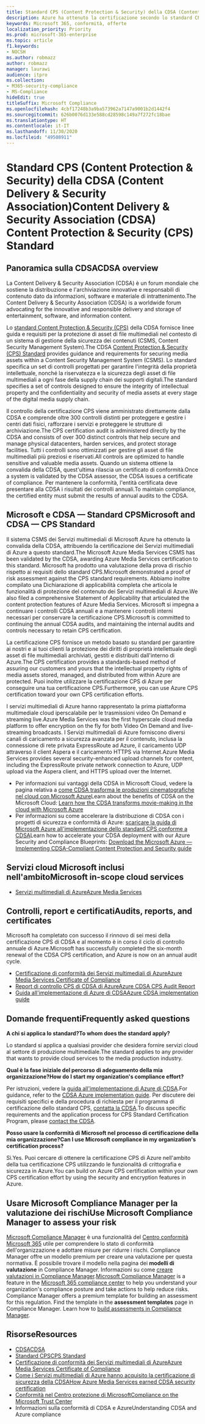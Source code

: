 ```yaml
---
title: Standard CPS (Content Protection & Security) della CDSA (Content Delivery & Security Association)
description: Azure ha ottenuto la certificazione secondo lo standard CPS (Content Protection and Security) della CDSA (Content Delivery and Security Association).
keywords: Microsoft 365, conformità, offerte
localization_priority: Priority
ms.prod: microsoft-365-enterprise
ms.topic: article
f1.keywords:
- NOCSH
ms.author: robmazz
author: robmazz
manager: laurawi
audience: itpro
ms.collection:
- M365-security-compliance
- MS-Compliance
hideEdit: true
titleSuffix: Microsoft Compliance
ms.openlocfilehash: 4cbf17248b3a9ba573962a7147a9001b2d1442f4
ms.sourcegitcommit: 626b0076d133e588cd28598c149a7f272fc18bae
ms.translationtype: HT
ms.contentlocale: it-IT
ms.lasthandoff: 11/30/2020
ms.locfileid: "49508911"
---
```

# <a name="content-delivery--security-association-cdsa-content-protection--security-cps-standard"></a><span data-ttu-id="7158d-104">Standard CPS (Content Protection & Security) della CDSA (Content Delivery & Security Association)</span><span class="sxs-lookup"><span data-stu-id="7158d-104">Content Delivery & Security Association (CDSA) Content Protection & Security (CPS) Standard</span></span>

## <a name="cdsa-overview"></a><span data-ttu-id="7158d-105">Panoramica sulla CDSA</span><span class="sxs-lookup"><span data-stu-id="7158d-105">CDSA overview</span></span>

<span data-ttu-id="7158d-106">La Content Delivery & Security Association (CDSA) è un forum mondiale che sostiene la distribuzione e l'archiviazione innovative e responsabili di contenuto dato da informazioni, software e materiale di intrattenimento.</span><span class="sxs-lookup"><span data-stu-id="7158d-106">The Content Delivery & Security Association (CDSA) is a worldwide forum advocating for the innovative and responsible delivery and storage of entertainment, software, and information content.</span></span>

<span data-ttu-id="7158d-107">Lo [standard Content Protection & Security (CPS)](https://aka.ms/cdsa-standard) della CDSA fornisce linee guida e requisiti per la protezione di asset di file multimediali nel contesto di un sistema di gestione della sicurezza dei contenuti (CSMS, Content Security Management System).</span><span class="sxs-lookup"><span data-stu-id="7158d-107">The CDSA [Content Protection & Security (CPS) Standard](https://aka.ms/cdsa-standard) provides guidance and requirements for securing media assets within a Content Security Management System (CSMS).</span></span> <span data-ttu-id="7158d-108">Lo standard specifica un set di controlli progettati per garantire l'integrità della proprietà intellettuale, nonché la riservatezza e la sicurezza degli asset di file multimediali a ogni fase della supply chain dei supporti digitali.</span><span class="sxs-lookup"><span data-stu-id="7158d-108">The standard specifies a set of controls designed to ensure the integrity of intellectual property and the confidentiality and security of media assets at every stage of the digital media supply chain.</span></span>

<span data-ttu-id="7158d-109">Il controllo della certificazione CPS viene amministrato direttamente dalla CDSA e comprende oltre 300 controlli distinti per proteggere e gestire i centri dati fisici, rafforzare i servizi e proteggere le strutture di archiviazione.</span><span class="sxs-lookup"><span data-stu-id="7158d-109">The CPS certification audit is administered directly by the CDSA and consists of over 300 distinct controls that help secure and manage physical datacenters, harden services, and protect storage facilities.</span></span> <span data-ttu-id="7158d-110">Tutti i controlli sono ottimizzati per gestire gli asset di file multimediali più preziosi e riservati.</span><span class="sxs-lookup"><span data-stu-id="7158d-110">All controls are optimized to handle sensitive and valuable media assets.</span></span> <span data-ttu-id="7158d-111">Quando un sistema ottiene la convalida della CDSA, quest'ultima rilascia un certificato di conformità.</span><span class="sxs-lookup"><span data-stu-id="7158d-111">Once a system is validated by the CDSA assessor, the CDSA issues a certificate of compliance.</span></span> <span data-ttu-id="7158d-112">Per mantenere la conformità, l'entità certificata deve presentare alla CDSA i risultati dei controlli annuali.</span><span class="sxs-lookup"><span data-stu-id="7158d-112">To maintain compliance, the certified entity must submit the results of annual audits to the CDSA.</span></span>

## <a name="microsoft-and-cdsa--cps-standard"></a><span data-ttu-id="7158d-113">Microsoft e CDSA — Standard CPS</span><span class="sxs-lookup"><span data-stu-id="7158d-113">Microsoft and CDSA — CPS Standard</span></span>

<span data-ttu-id="7158d-114">Il sistema CSMS dei Servizi multimediali di Microsoft Azure ha ottenuto la convalida della CDSA, attribuendo la certificazione dei Servizi multimediali di Azure a questo standard.</span><span class="sxs-lookup"><span data-stu-id="7158d-114">The Microsoft Azure Media Services CSMS has been validated by the CDSA, awarding Azure Media Services certification to this standard.</span></span> <span data-ttu-id="7158d-115">Microsoft ha prodotto una valutazione della prova di rischio rispetto ai requisiti dello standard CPS.</span><span class="sxs-lookup"><span data-stu-id="7158d-115">Microsoft demonstrated a proof of risk assessment against the CPS standard requirements.</span></span> <span data-ttu-id="7158d-116">Abbiamo inoltre compilato una Dichiarazione di applicabilità completa che articola le funzionalità di protezione del contenuto dei Servizi multimediali di Azure.</span><span class="sxs-lookup"><span data-stu-id="7158d-116">We also filed a comprehensive Statement of Applicability that articulated the content protection features of Azure Media Services.</span></span> <span data-ttu-id="7158d-117">Microsoft si impegna a continuare i controlli CDSA annuali e a mantenere i controlli interni necessari per conservare la certificazione CPS.</span><span class="sxs-lookup"><span data-stu-id="7158d-117">Microsoft is committed to continuing the annual CDSA audits, and maintaining the internal audits and controls necessary to retain CPS certification.</span></span>

<span data-ttu-id="7158d-118">La certificazione CPS fornisce un metodo basato su standard per garantire ai nostri e ai tuoi clienti la protezione dei diritti di proprietà intellettuale degli asset di file multimediali archiviati, gestiti e distribuiti dall'interno di Azure.</span><span class="sxs-lookup"><span data-stu-id="7158d-118">The CPS certification provides a standards-based method of assuring our customers and yours that the intellectual property rights of media assets stored, managed, and distributed from within Azure are protected.</span></span> <span data-ttu-id="7158d-119">Puoi inoltre utilizzare la certificazione CPS di Azure per conseguire una tua certificazione CPS.</span><span class="sxs-lookup"><span data-stu-id="7158d-119">Furthermore, you can use Azure CPS certification toward your own CPS certification efforts.</span></span>

<span data-ttu-id="7158d-120">I servizi multimediali di Azure hanno rappresentato la prima piattaforma multimediale cloud iperscalabile per le trasmissioni video On Demand e streaming live.</span><span class="sxs-lookup"><span data-stu-id="7158d-120">Azure Media Services was the first hyperscale cloud media platform to offer encryption on the fly for both Video On Demand and live-streaming broadcasts.</span></span> <span data-ttu-id="7158d-121">I Servizi multimediali di Azure forniscono diversi canali di caricamento a sicurezza avanzata per il contenuto, inclusa la connessione di rete privata ExpressRoute ad Azure, il caricamento UDP attraverso il client Aspera e il caricamento HTTPS via Internet.</span><span class="sxs-lookup"><span data-stu-id="7158d-121">Azure Media Services provides several security-enhanced upload channels for content, including the ExpressRoute private network connection to Azure, UDP upload via the Aspera client, and HTTPS upload over the Internet.</span></span>

- <span data-ttu-id="7158d-122">Per informazioni sui vantaggi della CDSA in Microsoft Cloud, vedere la pagina relativa a [come CDSA trasforma le produzioni cinematografiche nel cloud con Microsoft Azure](https://customers.microsoft.com/story/cdsa-nonprofit-azure-sharepoint-office365-mobility-security-en)</span><span class="sxs-lookup"><span data-stu-id="7158d-122">Learn about the benefits of CDSA on the Microsoft Cloud: [Learn how the CDSA transforms movie-making in the cloud with Microsoft Azure](https://customers.microsoft.com/story/cdsa-nonprofit-azure-sharepoint-office365-mobility-security-en)</span></span>
- <span data-ttu-id="7158d-123">Per informazioni su come accelerare la distribuzione di CDSA con i progetti di sicurezza e conformità di Azure: [scaricare la guida di Microsoft Azure all'implementazione dello standard CPS conforme a CDSA](https://gallery.technet.microsoft.com/Azure-Implementing-CDSA-8087c7a2)</span><span class="sxs-lookup"><span data-stu-id="7158d-123">Learn how to accelerate your CDSA deployment with our Azure Security and Compliance Blueprints: [Download the Microsoft Azure — Implementing CDSA-Compliant Content Protection and Security guide](https://gallery.technet.microsoft.com/Azure-Implementing-CDSA-8087c7a2)</span></span>

## <a name="microsoft-in-scope-cloud-services"></a><span data-ttu-id="7158d-124">Servizi cloud Microsoft inclusi nell'ambito</span><span class="sxs-lookup"><span data-stu-id="7158d-124">Microsoft in-scope cloud services</span></span>

- [<span data-ttu-id="7158d-125">Servizi multimediali di Azure</span><span class="sxs-lookup"><span data-stu-id="7158d-125">Azure Media Services</span></span>](https://aka.ms/AzureCompliance)

## <a name="audits-reports-and-certificates"></a><span data-ttu-id="7158d-126">Controlli, report e certificati</span><span class="sxs-lookup"><span data-stu-id="7158d-126">Audits, reports, and certificates</span></span>

<span data-ttu-id="7158d-127">Microsoft ha completato con successo il rinnovo di sei mesi della certificazione CPS di CDSA e al momento è in corso il ciclo di controllo annuale di Azure.</span><span class="sxs-lookup"><span data-stu-id="7158d-127">Microsoft has successfully completed the six-month renewal of the CDSA CPS certification, and Azure is now on an annual audit cycle.</span></span>

- [<span data-ttu-id="7158d-128">Certificazione di conformità dei Servizi multimediali di Azure</span><span class="sxs-lookup"><span data-stu-id="7158d-128">Azure Media Services Certificate of Compliance</span></span>](https://aka.ms/cdsa-cert)
- [<span data-ttu-id="7158d-129">Report di controllo CPS di CDSA di Azure</span><span class="sxs-lookup"><span data-stu-id="7158d-129">Azure CDSA CPS Audit Report</span></span>](https://aka.ms/AzureCDSACPSAuditReport)
- [<span data-ttu-id="7158d-130">Guida all'implementazione di Azure di CDSA</span><span class="sxs-lookup"><span data-stu-id="7158d-130">Azure CDSA implementation guide</span></span>](https://aka.ms/AzureCDSAImplementationGuide)

## <a name="frequently-asked-questions"></a><span data-ttu-id="7158d-131">Domande frequenti</span><span class="sxs-lookup"><span data-stu-id="7158d-131">Frequently asked questions</span></span>

<span data-ttu-id="7158d-132">**A chi si applica lo standard?**</span><span class="sxs-lookup"><span data-stu-id="7158d-132">**To whom does the standard apply?**</span></span>

<span data-ttu-id="7158d-133">Lo standard si applica a qualsiasi provider che desidera fornire servizi cloud al settore di produzione multimediale.</span><span class="sxs-lookup"><span data-stu-id="7158d-133">The standard applies to any provider that wants to provide cloud services to the media production industry.</span></span>

<span data-ttu-id="7158d-134">**Qual è la fase iniziale del percorso di adeguamento della mia organizzazione?**</span><span class="sxs-lookup"><span data-stu-id="7158d-134">**How do I start my organization's compliance effort?**</span></span>

<span data-ttu-id="7158d-135">Per istruzioni, vedere la [guida all'implementazione di Azure di CDSA](https://aka.ms/cdsaprotectsecure).</span><span class="sxs-lookup"><span data-stu-id="7158d-135">For guidance, refer to the [CDSA Azure implementation guide](https://aka.ms/cdsaprotectsecure).</span></span> <span data-ttu-id="7158d-136">Per discutere dei requisiti specifici e della procedura di richiesta per il programma di certificazione dello standard CPS, [contatta la CDSA](https://go.microsoft.com/fwlink/p/?linkid=2099484).</span><span class="sxs-lookup"><span data-stu-id="7158d-136">To discuss specific requirements and the application process for CPS Standard Certification Program, please [contact the CDSA](https://go.microsoft.com/fwlink/p/?linkid=2099484).</span></span>

<span data-ttu-id="7158d-137">**Posso usare la conformità di Microsoft nel processo di certificazione della mia organizzazione?**</span><span class="sxs-lookup"><span data-stu-id="7158d-137">**Can I use Microsoft compliance in my organization's certification process?**</span></span>

<span data-ttu-id="7158d-138">Sì.</span><span class="sxs-lookup"><span data-stu-id="7158d-138">Yes.</span></span> <span data-ttu-id="7158d-139">Puoi cercare di ottenere la certificazione CPS di Azure nell'ambito della tua certificazione CPS utilizzando le funzionalità di crittografia e sicurezza in Azure.</span><span class="sxs-lookup"><span data-stu-id="7158d-139">You can build on Azure CPS certification within your own CPS certification effort by using the security and encryption features in Azure.</span></span>

## <a name="use-microsoft-compliance-manager-to-assess-your-risk"></a><span data-ttu-id="7158d-140">Usare Microsoft Compliance Manager per la valutazione dei rischi</span><span class="sxs-lookup"><span data-stu-id="7158d-140">Use Microsoft Compliance Manager to assess your risk</span></span>

<span data-ttu-id="7158d-p108">[Microsoft Compliance Manager](https://docs.microsoft.com/microsoft-365/compliance/compliance-manager) è una funzionalità del [Centro conformità Microsoft 365](https://docs.microsoft.com/microsoft-365/compliance/microsoft-365-compliance-center) utile per comprendere lo stato di conformità dell'organizzazione e adottare misure per ridurre i rischi. Compliance Manager offre un modello premium per creare una valutazione per questa normativa. È possibile trovare il modello nella pagina dei **modelli di valutazione** in Compliance Manager. Informazioni su come [creare valutazioni in Compliance Manager](https://docs.microsoft.com/microsoft-365/compliance/compliance-manager-assessments).</span><span class="sxs-lookup"><span data-stu-id="7158d-p108">[Microsoft Compliance Manager](https://docs.microsoft.com/microsoft-365/compliance/compliance-manager) is a feature in the [Microsoft 365 compliance center](https://docs.microsoft.com/microsoft-365/compliance/microsoft-365-compliance-center) to help you understand your organization's compliance posture and take actions to help reduce risks. Compliance Manager offers a premium template for building an assessment for this regulation. Find the template in the **assessment templates** page in Compliance Manager. Learn how to [build assessments in Compliance Manager](https://docs.microsoft.com/microsoft-365/compliance/compliance-manager-assessments).</span></span>

## <a name="resources"></a><span data-ttu-id="7158d-145">Risorse</span><span class="sxs-lookup"><span data-stu-id="7158d-145">Resources</span></span>

- [<span data-ttu-id="7158d-146">CDSA</span><span class="sxs-lookup"><span data-stu-id="7158d-146">CDSA</span></span>](https://www.cdsaonline.org/)
- [<span data-ttu-id="7158d-147">Standard CPS</span><span class="sxs-lookup"><span data-stu-id="7158d-147">CPS Standard</span></span>](https://aka.ms/cdsa-standard)
- [<span data-ttu-id="7158d-148">Certificazione di conformità dei Servizi multimediali di Azure</span><span class="sxs-lookup"><span data-stu-id="7158d-148">Azure Media Services Certificate of Compliance</span></span>](https://aka.ms/cdsa-cert)
- [<span data-ttu-id="7158d-149">Come i Servizi multimediali di Azure hanno acquisito la certificazione di sicurezza della CDSA</span><span class="sxs-lookup"><span data-stu-id="7158d-149">How Azure Media Services earned CDSA security certification</span></span>](https://johndeutscher.com/2015/04/14/how-azure-media-services-earned-cdsa-security-certification/)
- [<span data-ttu-id="7158d-150">Conformità nel Centro protezione di Microsoft</span><span class="sxs-lookup"><span data-stu-id="7158d-150">Compliance on the Microsoft Trust Center</span></span>](https://www.microsoft.com/trust-center/compliance/compliance-overview)
- <span data-ttu-id="7158d-151">Informazioni sulla conformità di CDSA e Azure</span><span class="sxs-lookup"><span data-stu-id="7158d-151">Understanding CDSA and Azure compliance</span></span>
